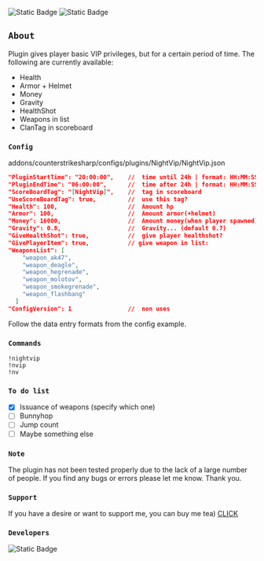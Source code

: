 ![Static Badge](https://img.shields.io/badge/ver-1.1.0-darkgreen)
![Static Badge](https://img.shields.io/badge/CSSharp-v116%2B-purple)
## `About`
Plugin gives player basic VIP privileges, but for a certain period of time.
The following are currently available:
* Health
* Armor + Helmet
* Money
* Gravity
* HealthShot
* Weapons in list
* ClanTag in scoreboard
### `Config`
addons/counterstrikesharp/configs/plugins/NightVip/NightVip.json
```json
"PluginStartTime": "20:00:00",    //  time until 24h | format: HH:MM:SS
"PluginEndTime": "06:00:00",      //  time after 24h | format: HH:MM:SS
"ScoreBoardTag": "[NightVip]",    //  tag in scoreboard
"UseScoreBoardTag": true,         //  use this tag?
"Health": 100,                    //  Amount hp
"Armor": 100,                     //  Amount armor(+helmet)
"Money": 16000,                   //  Amount money(when player spawned)
"Gravity": 0.8,                   //  Gravity... (default 0.7)
"GiveHealthShot": true,           //  give player healthshot?
"GivePlayerItem": true,           // give weapon in list:
"WeaponsList": [
    "weapon_ak47",
    "weapon_deagle",
    "weapon_hegrenade",
    "weapon_molotov",
    "weapon_smokegrenade",
    "weapon_flashbang"
  ]
"ConfigVersion": 1                //  non uses
```
Follow the data entry formats from the config example.
### `Commands`
```
!nightvip
!nvip
!nv
```
### `To do list`
- [x] Issuance of weapons (specify which one) 
- [ ] Bunnyhop
- [ ] Jump count
- [ ] Maybe something else
### `Note`
The plugin has not been tested properly due to the lack of a large number of people. If you find any bugs or errors please let me know. Thank you.
### `Support`
If you have a desire or want to support me, you can buy me tea)
 [CLICK](https://www.buymeacoffee.com/jockii)
### `Developers`
![Static Badge](https://img.shields.io/badge/Author-jockii-orange)
